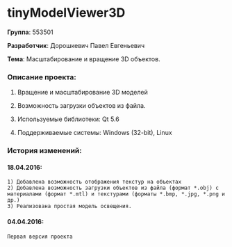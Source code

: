 ﻿# tinyModelViewer3D

**Группа**: 553501

**Разработчик**: Дорошкевич Павел Евгеньевич

**Тема**: Масштабирование и вращение 3D объектов.


### Описание проекта: 

1) Вращение и масштабирование 3D моделей

2) Возможность загрузки объектов из файла.

3) Используемые библиотеки: Qt 5.6

4) Поддерживаемые системы: Windows (32-bit), Linux


### История изменений:

#### 18.04.2016:

	1) Добавлена возможность отображения текстур на объектах
	2) Добавлена возможность загрузки объектов из файла (формат *.obj) с материалами (формат *.mtl) и текстурами (форматы *.bmp, *.jpg, *.png и др.)
	3) Реализована простая модель освещения.
	

#### 04.04.2016:
	Первая версия проекта
